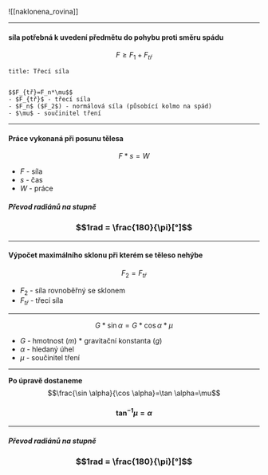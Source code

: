![[naklonena_rovina]]

---
#### síla potřebná k uvedení předmětu do pohybu proti směru spádu

$$F\ge F_1+F_{tř}$$

```ad-summary
title: Třecí síla


$$F_{tř}=F_n*\mu$$
- $F_{tř}$ - třecí síla
- $F_n$ ($F_2$) - normálová síla (působící kolmo na spád)
- $\mu$ - součinitel tření
```

---
#### Práce vykonaná při posunu tělesa

$$F*s=W$$
- $F$ - síla
- $s$ - čas
- $W$ - práce

##### Převod radiánů na stupně
### $$1rad = \frac{180}{\pi}[°]$$

--- 
#### Výpočet maximálního sklonu při kterém se těleso nehýbe
$$F_2=F_{tř}$$
- $F_2$ - síla rovnoběřný se sklonem
- $F_{tř}$ - třecí síla
---
$$G*\sin \alpha=G*\cos \alpha *\mu$$
- $G$ - hmotnost ($m$) * gravitační konstanta ($g$)
- $\alpha$ - hledaný úhel
- $\mu$ - součinitel tření
---
**Po úpravě dostaneme**
$$\frac{\sin \alpha}{\cos \alpha}=\tan \alpha=\mu$$
#### $$\tan^{-1}\mu=\alpha$$
---

##### Převod radiánů na stupně
### $$1rad = \frac{180}{\pi}[°]$$
